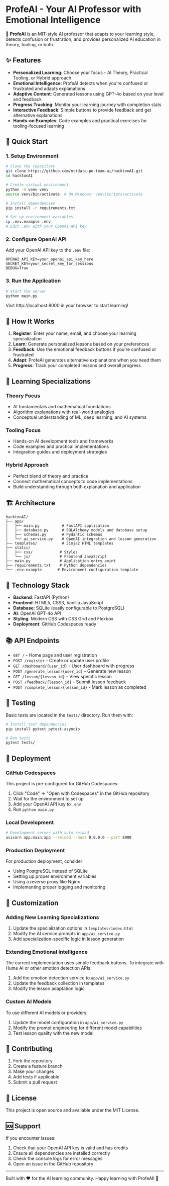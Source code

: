 # ProfeAI - Your AI Professor with Emotional Intelligence

🤖 **ProfeAI** is an MIT-style AI professor that adapts to your learning style, detects confusion or frustration, and provides personalized AI education in theory, tooling, or both.

## ✨ Features

- **Personalized Learning**: Choose your focus - AI Theory, Practical Tooling, or Hybrid approach
- **Emotional Intelligence**: ProfeAI detects when you're confused or frustrated and adapts explanations
- **Adaptive Content**: Generated lessons using GPT-4o based on your level and feedback
- **Progress Tracking**: Monitor your learning journey with completion stats
- **Interactive Feedback**: Simple buttons to provide feedback and get alternative explanations
- **Hands-on Examples**: Code examples and practical exercises for tooling-focused learning

## 🚀 Quick Start

### 1. Setup Environment

```bash
# Clone the repository
git clone https://github.com/nttdata-pe-team-ai/hacktonAI.git
cd hacktonAI

# Create virtual environment
python -m venv venv
source venv/bin/activate  # On Windows: venv\Scripts\activate

# Install dependencies
pip install -r requirements.txt

# Set up environment variables
cp .env.example .env
# Edit .env with your OpenAI API key
```

### 2. Configure OpenAI API

Add your OpenAI API key to the `.env` file:

```
OPENAI_API_KEY=your_openai_api_key_here
SECRET_KEY=your_secret_key_for_sessions
DEBUG=True
```

### 3. Run the Application

```bash
# Start the server
python main.py
```

Visit http://localhost:8000 in your browser to start learning!

## 🎯 How It Works

1. **Register**: Enter your name, email, and choose your learning specialization
2. **Learn**: Generate personalized lessons based on your preferences
3. **Feedback**: Use the emotional feedback buttons if you're confused or frustrated
4. **Adapt**: ProfeAI generates alternative explanations when you need them
5. **Progress**: Track your completed lessons and overall progress

## 🧠 Learning Specializations

### Theory Focus
- AI fundamentals and mathematical foundations
- Algorithm explanations with real-world analogies
- Conceptual understanding of ML, deep learning, and AI systems

### Tooling Focus  
- Hands-on AI development tools and frameworks
- Code examples and practical implementations
- Integration guides and deployment strategies

### Hybrid Approach
- Perfect blend of theory and practice
- Connect mathematical concepts to code implementations
- Build understanding through both explanation and application

## 🏗️ Architecture

```
hacktonAI/
├── app/
│   ├── main.py          # FastAPI application
│   ├── database.py      # SQLAlchemy models and database setup
│   ├── schemas.py       # Pydantic schemas
│   └── ai_service.py    # OpenAI integration and lesson generation
├── templates/           # Jinja2 HTML templates
├── static/
│   ├── css/            # Styles
│   └── js/             # Frontend JavaScript
├── main.py             # Application entry point
├── requirements.txt    # Python dependencies
└── .env.example       # Environment configuration template
```

## 🔧 Technology Stack

- **Backend**: FastAPI (Python)
- **Frontend**: HTML5, CSS3, Vanilla JavaScript
- **Database**: SQLite (easily configurable to PostgreSQL)
- **AI**: OpenAI GPT-4o API
- **Styling**: Modern CSS with CSS Grid and Flexbox
- **Deployment**: GitHub Codespaces ready

## 📚 API Endpoints

- `GET /` - Home page and user registration
- `POST /register` - Create or update user profile
- `GET /dashboard/{user_id}` - User dashboard with progress
- `POST /generate_lesson/{user_id}` - Generate new lesson
- `GET /lesson/{lesson_id}` - View specific lesson
- `POST /feedback/{lesson_id}` - Submit lesson feedback
- `POST /complete_lesson/{lesson_id}` - Mark lesson as completed

## 🧪 Testing

Basic tests are located in the `tests/` directory. Run them with:

```bash
# Install test dependencies
pip install pytest pytest-asyncio

# Run tests
pytest tests/
```

## 🚀 Deployment

### GitHub Codespaces

This project is pre-configured for GitHub Codespaces:

1. Click "Code" → "Open with Codespaces" in the GitHub repository
2. Wait for the environment to set up
3. Add your OpenAI API key to `.env`
4. Run `python main.py`

### Local Development

```bash
# Development server with auto-reload
uvicorn app.main:app --reload --host 0.0.0.0 --port 8000
```

### Production Deployment

For production deployment, consider:
- Using PostgreSQL instead of SQLite
- Setting up proper environment variables
- Using a reverse proxy like Nginx
- Implementing proper logging and monitoring

## 🎨 Customization

### Adding New Learning Specializations

1. Update the specialization options in `templates/index.html`
2. Modify the AI service prompts in `app/ai_service.py`
3. Add specialization-specific logic in lesson generation

### Extending Emotional Intelligence

The current implementation uses simple feedback buttons. To integrate with Hume AI or other emotion detection APIs:

1. Add the emotion detection service to `app/ai_service.py`
2. Update the feedback collection in templates
3. Modify the lesson adaptation logic

### Custom AI Models

To use different AI models or providers:
1. Update the model configuration in `app/ai_service.py`
2. Modify the prompt engineering for different model capabilities
3. Test lesson quality with the new model

## 🤝 Contributing

1. Fork the repository
2. Create a feature branch
3. Make your changes
4. Add tests if applicable
5. Submit a pull request

## 📄 License

This project is open source and available under the MIT License.

## 🆘 Support

If you encounter issues:

1. Check that your OpenAI API key is valid and has credits
2. Ensure all dependencies are installed correctly
3. Check the console logs for error messages
4. Open an issue in the GitHub repository

---

Built with ❤️ for the AI learning community. Happy learning with ProfeAI! 🚀
